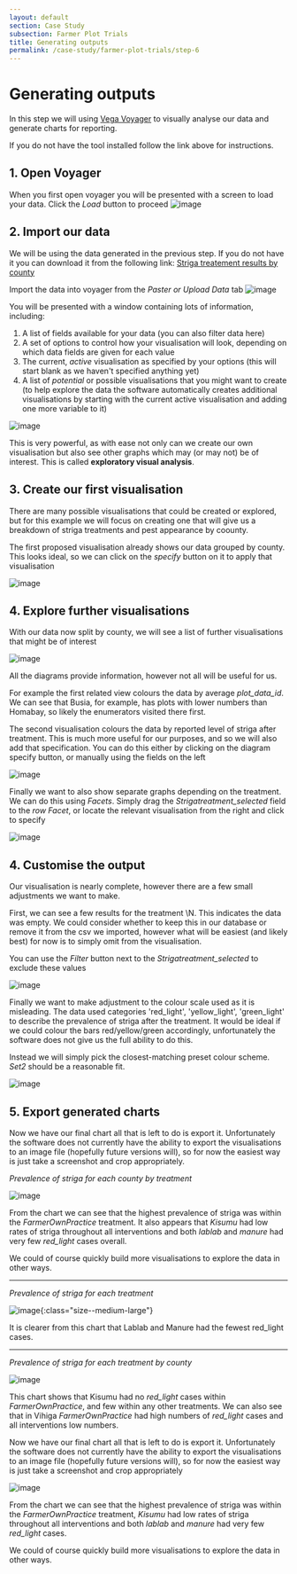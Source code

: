 ```yaml
---
layout: default
section: Case Study
subsection: Farmer Plot Trials
title: Generating outputs
permalink: /case-study/farmer-plot-trials/step-6
---
```


# Generating outputs

In this step we will using [Vega Voyager](/tools/voyager) to visually analyse our data and generate charts for reporting.

If you do not have the tool installed follow the link above for instructions.

## 1. Open Voyager

When you first open voyager you will be presented with a screen to load your data. Click the _Load_ button to proceed
![image](/assets/images/FarmerTrials/voyager-1.png)

## 2. Import our data

We will be using the data generated in the previous step. If you do not have it you can download it from the following link:
<a href="/assets/resources/Striga treatment results by county.csv" target="_blank">
Striga treatement results by county</a>

Import the data into voyager from the _Paster or Upload Data_ tab
![image](/assets/images/FarmerTrials/voyager-2.png)

You will be presented with a window containing lots of information, including:

1. A list of fields available for your data (you can also filter data here)
2. A set of options to control how your visualisation will look, depending on which data fields are given for each value
3. The current, _active_ visualisation as specified by your options (this will start blank as we haven't specified anything yet)
4. A list of _potential_ or possible visualisations that you might want to create (to help explore the data the software automatically creates additional visualisations by starting with the current active visualisation and adding one more variable to it)

![image](/assets/images/FarmerTrials/voyager-3.png)

This is very powerful, as with ease not only can we create our own visualisation but also see other graphs which may (or may not) be of interest. This is called **exploratory visual analysis**.

## 3. Create our first visualisation

There are many possible visualisations that could be created or explored, but for this example we will focus on creating one that will give us a breakdown of striga treatments and pest appearance by coounty.

The first proposed visualisation already shows our data grouped by county. This looks ideal, so we can click on the _specify_ button on it to apply that visualisation

![image](/assets/images/FarmerTrials/voyager-4.png)

## 4. Explore further visualisations

With our data now split by county, we will see a list of further visualisations that might be of interest

![image](/assets/images/FarmerTrials/voyager-5.png)

All the diagrams provide information, however not all will be useful for us.

For example the first related view colours the data by average _plot_data_id_. We can see that Busia, for example, has plots with lower numbers than Homabay, so likely the enumerators visited there first.

The second visualisation colours the data by reported level of striga after treatment. This is much more useful for our purposes, and so we will also add that specification. You can do this either by clicking on the diagram specify button, or manually using the fields on the left

![image](/assets/images/FarmerTrials/voyager-6.png)

Finally we want to also show separate graphs depending on the treatment. We can do this using _Facets_. Simply drag the _Strigatreatment_selected_ field to the _row Facet_, or locate the relevant visualisation from the right and click to specify

![image](/assets/images/FarmerTrials/voyager-7.png)

## 4. Customise the output

Our visualisation is nearly complete, however there are a few small adjustments we want to make.

First, we can see a few results for the treatment \N. This indicates the data was empty. We could consider whether to keep this in our database or remove it from the csv we imported, however what will be easiest (and likely best) for now is to simply omit from the visualisation.

You can use the _Filter_ button next to the _Strigatreatment_selected_ to exclude these values

![image](/assets/images/FarmerTrials/voyager-8.png)

Finally we want to make adjustment to the colour scale used as it is misleading. The data used categories 'red_light', 'yellow_light', 'green_light' to describe the prevalence of striga after the treatment. It would be ideal if we could colour the bars red/yellow/green accordingly, unfortunately the software does not give us the full ability to do this.

Instead we will simply pick the closest-matching preset colour scheme. _Set2_ should be a reasonable fit.

![image](/assets/images/FarmerTrials/voyager-9.png)

## 5. Export generated charts

Now we have our final chart all that is left to do is export it. Unfortunately the software does not currently have the ability to export the visualisations to an image file (hopefully future versions will), so for now the easiest way is just take a screenshot and crop appropriately.

_Prevalence of striga for each county by treatment_

![image](/assets/images/FarmerTrials/voyager-10.png)

From the chart we can see that the highest prevalence of striga was within the _FarmerOwnPractice_ treatment. It also appears that _Kisumu_ had low rates of striga throughout all interventions and both _lablab_ and _manure_ had very few _red_light_ cases overall.

We could of course quickly build more visualisations to explore the data in other ways.

<hr>

_Prevalence of striga for each treatment_

![image](/assets/images/FarmerTrials/voyager-11.png){:class="size--medium-large"}

It is clearer from this chart that Lablab and Manure had the fewest red_light cases.

<hr>

_Prevalence of striga for each treatment by county_

![image](/assets/images/FarmerTrials/voyager-12.png)

This chart shows that Kisumu had no _red_light_ cases within _FarmerOwnPractice_, and few within any other treatments. We can also see that in Vihiga _FarmerOwnPractice_ had high numbers of _red_light_ cases and all interventions low numbers.

Now we have our final chart all that is left to do is export it. Unfortunately the software does not currently have the ability to export the visualisations to an image file (hopefully future versions will), so for now the easiest way is just take a screenshot and crop appropriately

![image](/assets/images/FarmerTrials/voyager-10.png)

From the chart we can see that the highest prevalence of striga was within the _FarmerOwnPractice_ treatment, _Kisumu_ had low rates of striga throughout all interventions and both _lablab_ and _manure_ had very few _red_light_ cases.

We could of course quickly build more visualisations to explore the data in other ways.
